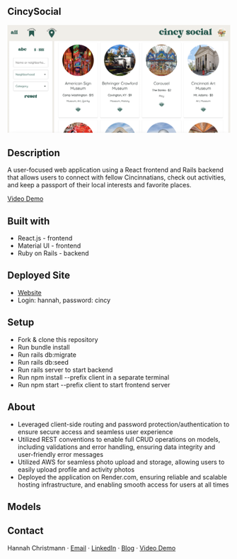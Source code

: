 ## CincySocial
![screenshot](https://github.com/HannahChristmas/capstone/blob/e351401e8ca7f0808393a66ffa749f89c9ddcc1c/Screen%20Shot%202023-06-16%20at%201.47.06%20PM.png)

## Description
A user-focused web application using a React frontend and Rails backend that allows users to connect with fellow Cincinnatians, check out activities, and keep a passport of their local interests and favorite places.

[Video Demo](https://youtu.be/fCS8ymbEqUk)

## Built with 
- React.js - frontend
- Material UI - frontend
- Ruby on Rails - backend

## Deployed Site
- [Website](https://capstone-hced.onrender.com/)
- Login: hannah, password: cincy

## Setup
- Fork & clone this repository
- Run bundle install 
- Run rails db:migrate
- Run rails db:seed
- Run rails server to start backend
- Run npm install --prefix client in a separate terminal
- Run npm start --prefix client to start frontend server

## About
- Leveraged client-side routing and password protection/authentication to ensure secure access and seamless user experience
- Utilized REST conventions to enable full CRUD operations on models, including validations and error handling, ensuring data integrity and user-friendly error messages
- Utilized AWS for seamless photo upload and storage, allowing users to easily upload profile and activity photos
- Deployed the application on Render.com, ensuring reliable and scalable hosting infrastructure, and enabling smooth access for users at all times

## Models 

## Contact 
Hannah Christmann · [Email](mailto:hc109909@gmail.com) · [LinkedIn](https://www.linkedin.com/in/hannah-e-christmann/) · [Blog](https://medium.com/@hc109909) · [Video Demo](https://youtu.be/fCS8ymbEqUk)